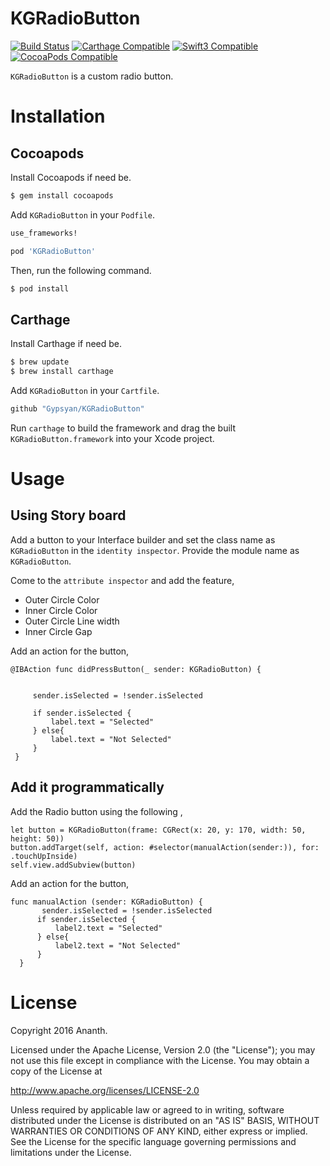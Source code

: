 # KGRadioButton

[![Build Status](https://travis-ci.org/Gypsyan/KGRadioButton.svg?branch=master)](https://travis-ci.org/Gypsyan/KGRadioButton)
[![Carthage Compatible](https://img.shields.io/badge/Carthage-compatible-4BC51D.svg?style=flat)](https://github.com/Carthage/Carthage)
[![Swift3 Compatible](https://img.shields.io/badge/KGRadioButton-Swift3-brightgreen.svg)](https://img.shields.io/badge/KGRadioButton-Swift4-brightgreen.svg)
[![CocoaPods Compatible](https://img.shields.io/cocoapods/v/KGRadioButton.svg)](https://github.com/Gypsyan/KGRadioButton.git)


`KGRadioButton` is a custom radio button.

# Installation

## Cocoapods

Install Cocoapods if need be.

```bash
$ gem install cocoapods
```

Add `KGRadioButton` in your `Podfile`.

```ruby
use_frameworks!

pod 'KGRadioButton'
```

Then, run the following command.

```bash
$ pod install
```
## Carthage

Install Carthage if need be.

```bash
$ brew update
$ brew install carthage
```

Add `KGRadioButton` in your `Cartfile`.

```ruby
github "Gypsyan/KGRadioButton"
```

Run `carthage` to build the framework and drag the built `KGRadioButton.framework` into your Xcode project.

# Usage

## Using Story board
Add a button to your Interface builder and set the class name as `KGRadioButton` in the `identity inspector`. Provide the module name as `KGRadioButton`.

Come to the `attribute inspector` and add the feature,

  * Outer Circle Color
  * Inner Circle Color
  * Outer Circle Line width
  * Inner Circle Gap

  Add an action for the button,

  ```
  @IBAction func didPressButton(_ sender: KGRadioButton) {


       sender.isSelected = !sender.isSelected

       if sender.isSelected {
           label.text = "Selected"
       } else{
           label.text = "Not Selected"
       }
   }
  ```

## Add it programmatically

Add the Radio button using the following ,

  ```
  let button = KGRadioButton(frame: CGRect(x: 20, y: 170, width: 50, height: 50))
  button.addTarget(self, action: #selector(manualAction(sender:)), for: .touchUpInside)
  self.view.addSubview(button)
  ```

  Add an action for the button,

  ```
  func manualAction (sender: KGRadioButton) {
         sender.isSelected = !sender.isSelected
        if sender.isSelected {
            label2.text = "Selected"
        } else{
            label2.text = "Not Selected"
        }
    }
  ```
# License

Copyright 2016 Ananth.

Licensed under the Apache License, Version 2.0 (the "License"); you may not use this file except in compliance with the License. You may obtain a copy of the License at

http://www.apache.org/licenses/LICENSE-2.0

Unless required by applicable law or agreed to in writing, software distributed under the License is distributed on an "AS IS" BASIS, WITHOUT WARRANTIES OR CONDITIONS OF ANY KIND, either express or implied. See the License for the specific language governing permissions and limitations under the License.
